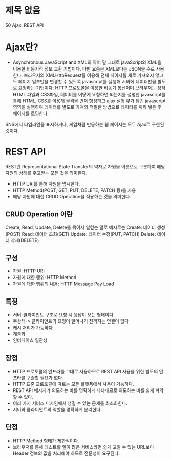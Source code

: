 # 제목 없음

50 Ajax, REST API

# Ajax란?

- Asynchronous JavaScript and XML의 약어
말 그대로 javaScript와 XML을 이용한 비동기적 정보 교환 기법이다. 다만 요즘은 XML보다는 JSON을 주로 사용한다.
브라우저의 XMLHttpRequest를 이용해 전체 페이지를 새로 가져오지 않고도 페이지 일부만을 변경할 수 있도록 javascript를 실행해 서버에 데이터만을 별도로 요청하는 기법이다.
HTTP 프로토콜을 이용한 비동기 통신이며 브라우저는 정적 HTML 파일과 CSS파일, 데이터를 어떻게 요청하면 되는지를 설명한 javascript를 통해 HTML, CSS를 이용해 골격을 먼저 형성하고 ajax 실행 부가 담긴 javascript 영역을 실행하여 데이터를 별도로 가져와 적절한 방법으로 데이터를 끼워 넣은 후 페이지를 로딩한다.

SNS에서 타임라인을 표시하거나, 게임처럼 반응하는 웹 페이지는 모두 Ajax로 구현된 것이다.

# REST API

REST란 Representational State Transfer의 약자로 자원을 이름으로 구분하여 해당 자원의 상태를 주고받는 모든 것을 의미한다.

- HTTP URI를 통해 자원을 명시한다.
- HTTP Method(POST, GET, PUT, DELETE, PATCH 등)를 사용
- 해당 자원에 대한 CRUD Operation을 적용하는 것을 의미한다.

## CRUD Operation 이란

Create, Read, Update, Delete를 묶어서 일컫는 말로 예시로는
Create: 데이터 생성(POST)
Read: 데이터 조회(GET)
Update: 데이터 수정(PUT, PATCH)
Delete: 데이터 삭제(DELETE)

## 구성

- 자원: HTTP URI
- 자원에 대한 행위: HTTP Method
- 자원에 대한 행위의 내용: HTTP Message Pay Load

## 특징

- 서버-클라이언트 구조로 요청 시 응답이 오는 형태이다.
- 무상태-> 클라이언트의 요청이 일어나기 전까지는 연결이 없다
- 캐시 처리가 가능하다
- 계층화
- 인터페이스 일관성

## 장점

- HTTP 프로토콜의 인프라를 그대로 사용하므로 REST API 사용을 위한 별도의 인프라를 구출할 필요가 없다.
- HTTP 표준 프로토콜에 따르는 모든 플랫폼에서 사용이 가능하다.
- REST API 메시지가 의도하는 바를 명확하게 나타내므로 의도하는 바를 쉽게 파악할 수 있다.
- 여러 가지 서비스 디자인에서 생길 수 있는 문제를 최소화한다.
- 서버와 클라이언트의 역할을 명확하게 분리한다.

## 단점

- HTTP Method 형태가 제한적이다.
- 브라우저를 통해 테스트할 일이 많은 서비스라면 쉽게 고칠 수 있는 URL보다 Header 정보의 값을 처리해야 하므로 전문성이 요구된다.